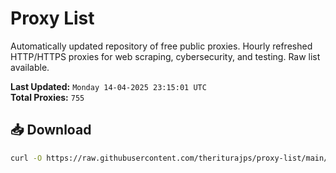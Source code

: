 # Proxy List

Automatically updated repository of free public proxies. Hourly refreshed HTTP/HTTPS proxies for web scraping, cybersecurity, and testing. Raw list available.

**Last Updated:** `Monday 14-04-2025 23:15:01 UTC`  
**Total Proxies:** `755`

## 📥 Download
```bash
curl -O https://raw.githubusercontent.com/theriturajps/proxy-list/main/proxies.txt
